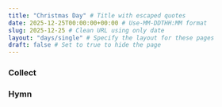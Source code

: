 ```yaml
---
title: "Christmas Day" # Title with escaped quotes
date: 2025-12-25T00:00:00+00:00 # Use-MM-DDTHH:MM format
slug: 2025-12-25 # Clean URL using only date
layout: "days/single" # Specify the layout for these pages
draft: false # Set to true to hide the page
---
```


### Collect


### Hymn